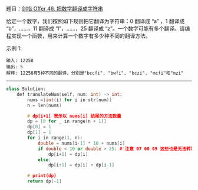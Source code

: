 题目：[剑指 Offer 46. 把数字翻译成字符串](https://leetcode.cn/problems/ba-shu-zi-fan-yi-cheng-zi-fu-chuan-lcof/)

给定一个数字，我们按照如下规则把它翻译为字符串：0 翻译成 “a” ，1 翻译成 “b”，……，11 翻译成 “l”，……，25 翻译成 “z”。一个数字可能有多个翻译。请编程实现一个函数，用来计算一个数字有多少种不同的翻译方法。

示例 1:

```
输入: 12258
输出: 5
解释: 12258有5种不同的翻译，分别是"bccfi", "bwfi", "bczi", "mcfi"和"mzi"
```

---

```cpp
class Solution:
    def translateNum(self, num: int) -> int:
        nums =[int(i) for i in str(num)]
        n = len(nums)

        # dp[i+1] 表示以 nums[i] 结尾的方法数量
        dp = [0 for _ in range(n + 1)]
        dp[0] = 1
        dp[1] = 1
        for i in range(1, n):
            double = nums[i-1] * 10 + nums[i]
            if double < 10 or double > 25: # 注意 07 08 09 这些也是无法转移的
                dp[i+1] = dp[i]
            else:
                dp[i+1] = dp[i] + dp[i-1]

        # print(dp)
        return dp[-1]
```

